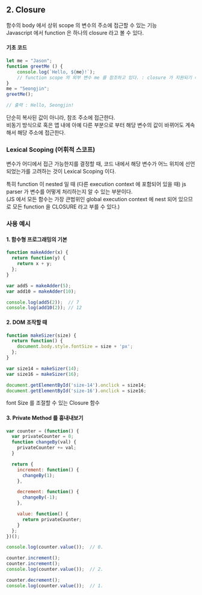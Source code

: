 ## 2. Closure
함수의 body 에서 상위 scope 의 변수의 주소에 접근할 수 있는 기능   
Javascript 에서 function 은 하나의 closure 라고 볼 수 있다.

#### 기초 코드
```javascript
let me = "Jason";
function greetMe () {
    console.log(`Hello, ${me}!`); 
    // function scope 의 외부 변수 me 를 참조하고 있다. : closure 가 지원되기 때문에 가능함
}
me = "Seongjin";
greetMe();

// 출력 : Hello, Seongjin!
```
단순히 복사된 값이 아니라, 참조 주소에 접근한다.   
비동기 방식으로 혹은 앱 내에 아예 다른 부분으로 부터 해당 변수의 값이 바뀌어도 계속해서 해당 주소에 접근한다.


### Lexical Scoping (어휘적 스코프)
변수가 어디에서 접근 가능한지를 결정할 때, 코드 내에서 해당 변수가 어느 위치에 선언되었는가를 고려하는 것이 Lexical Scoping 이다.

특히 function 이 nested 일 때 (다른 execution context 에 포함되어 있을 때) js parser 가 변수를 어떻게 처리하는지 알 수 있는 부분이다.   
(JS 에서 모든 함수는 가장 큰범위인 global execution context 에 nest 되어 있으므로 모든 function 을 CLOSURE 라고 부를 수 있다.)

### 사용 예시
#### 1. 함수형 프로그래밍의 기본
```javascript
function makeAdder(x) {
  return function(y) {
    return x + y;
  };
}

var add5 = makeAdder(5);
var add10 = makeAdder(10);

console.log(add5(2));  // 7
console.log(add10(2)); // 12
```

#### 2. DOM 조작할 때
```javascript
function makeSizer(size) {
  return function() {
    document.body.style.fontSize = size + 'px';
  };
}

var size14 = makeSizer(14);
var size16 = makeSizer(16);

document.getElementById('size-14').onclick = size14;
document.getElementById('size-16').onclick = size16;
```
font Size 를 조절할 수 있는 Closure 함수

#### 3. Private Method 를 흉내내보기
```javascript
var counter = (function() {
  var privateCounter = 0;
  function changeBy(val) {
    privateCounter += val;
  }

  return {
    increment: function() {
      changeBy(1);
    },

    decrement: function() {
      changeBy(-1);
    },

    value: function() {
      return privateCounter;
    }
  };
})();

console.log(counter.value());  // 0.

counter.increment();
counter.increment();
console.log(counter.value());  // 2.

counter.decrement();
console.log(counter.value());  // 1.
```
